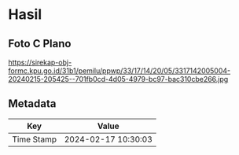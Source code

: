 # Hasil

## Foto C Plano

https://sirekap-obj-formc.kpu.go.id/31b1/pemilu/ppwp/33/17/14/20/05/3317142005004-20240215-205425--701fb0cd-4d05-4979-bc97-bac310cbe266.jpg


## Metadata

| Key        | Value               |
| ---------- | ------------------- |
| Time Stamp | 2024-02-17 10:30:03 |



